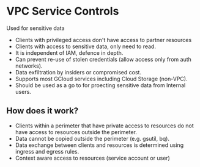 # VPC Service Controls

Used for sensitive data
 - Clients with privileged access don't have access to partner resources
 - Clients with access to sensitive data, only need to read.
 - It is independent of IAM, defence in depth.
 - Can prevent re-use of stolen credentials (allow access only from auth networks).
 - Data exfiltration by insiders or compromised cost.
 - Supports most GCloud services including Cloud Storage (non-VPC). 
 - Should be used as a go to for proecting sensitive data from Internal users.

## How does it work? 

 - Clients within a perimeter that have private access to resources do not have access to resources outside the perimeter.
 - Data cannot be copied outside the perimeter (e.g. gsutil, bq).
 - Data exchange between clients and resources is determined using ingress and egress rules.
 - Context aware access to resources (service account or user)

